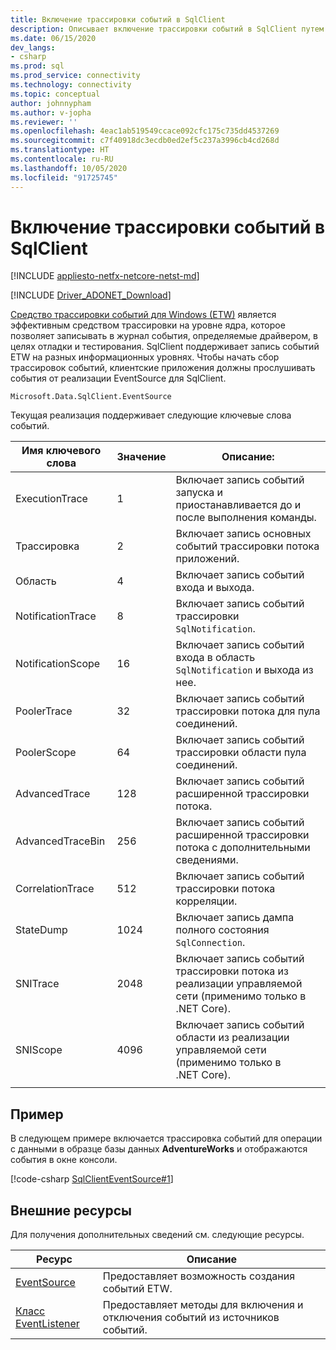 ```yaml
---
title: Включение трассировки событий в SqlClient
description: Описывает включение трассировки событий в SqlClient путем реализации прослушивателя событий и доступа к данным события.
ms.date: 06/15/2020
dev_langs:
- csharp
ms.prod: sql
ms.prod_service: connectivity
ms.technology: connectivity
ms.topic: conceptual
author: johnnypham
ms.author: v-jopha
ms.reviewer: ''
ms.openlocfilehash: 4eac1ab519549ccace092cfc175c735dd4537269
ms.sourcegitcommit: c7f40918dc3ecdb0ed2ef5c237a3996cb4cd268d
ms.translationtype: HT
ms.contentlocale: ru-RU
ms.lasthandoff: 10/05/2020
ms.locfileid: "91725745"
---
```

# <a name="enabling-event-tracing-in-sqlclient"></a>Включение трассировки событий в SqlClient

[!INCLUDE [appliesto-netfx-netcore-netst-md](../../includes/appliesto-netfx-netcore-netst-md.md)]

[!INCLUDE [Driver_ADONET_Download](../../includes/driver_adonet_download.md)]

[Средство трассировки событий для Windows (ETW)](/windows/win32/etw/event-tracing-portal) является эффективным средством трассировки на уровне ядра, которое позволяет записывать в журнал события, определяемые драйвером, в целях отладки и тестирования. SqlClient поддерживает запись событий ETW на разных информационных уровнях. Чтобы начать сбор трассировок событий, клиентские приложения должны прослушивать события от реализации EventSource для SqlClient.

```
Microsoft.Data.SqlClient.EventSource
```

Текущая реализация поддерживает следующие ключевые слова событий.

| Имя ключевого слова | Значение | Описание: |
| ------------ | ----- | ----------- |
| ExecutionTrace | 1 | Включает запись событий запуска и приостанавливается до и после выполнения команды. |
| Трассировка | 2 | Включает запись основных событий трассировки потока приложений. |
| Область | 4 | Включает запись событий входа и выхода. |
| NotificationTrace | 8 | Включает запись событий трассировки `SqlNotification`. |
| NotificationScope | 16 | Включает запись событий входа в область `SqlNotification` и выхода из нее. |
| PoolerTrace | 32 | Включает запись событий трассировки потока для пула соединений. |
| PoolerScope | 64 | Включает запись событий трассировки области пула соединений. |
| AdvancedTrace | 128 | Включает запись событий расширенной трассировки потока. |
| AdvancedTraceBin  | 256 | Включает запись событий расширенной трассировки потока с дополнительными сведениями. |
| CorrelationTrace | 512 | Включает запись событий трассировки потока корреляции. |
| StateDump | 1024 | Включает запись дампа полного состояния `SqlConnection`. |
| SNITrace | 2048 | Включает запись событий трассировки потока из реализации управляемой сети (применимо только в .NET Core). |
| SNIScope | 4096 | Включает запись событий области из реализации управляемой сети (применимо только в .NET Core). |
|||

## <a name="example"></a>Пример
В следующем примере включается трассировка событий для операции с данными в образце базы данных **AdventureWorks** и отображаются события в окне консоли.

[!code-csharp [SqlClientEventSource#1](~/../sqlclient/doc/samples/SqlClientEventSource.cs#1)]

## <a name="external-resources"></a>Внешние ресурсы  
Для получения дополнительных сведений см. следующие ресурсы.  
  
|Ресурс|Описание|  
|--------------|-----------------|  
|[EventSource](/dotnet/api/system.diagnostics.tracing.eventsource)|Предоставляет возможность создания событий ETW.| 
|[Класс EventListener](/dotnet/api/system.diagnostics.tracing.eventlistener)|Предоставляет методы для включения и отключения событий из источников событий.|